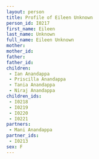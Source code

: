 ```yaml
---
layout: person
title: Profile of Eileen Unknown
person_id: I0217
first_name: Eileen
last_name: Unknown
full_name: Eileen Unknown
mother: 
mother_id: 
father: 
father_id: 
children:
 - Ian Anandappa
 - Priscilla Anandappa
 - Tania Anandappa
 - Niraj Anandappa
children_ids:
 - I0218
 - I0219
 - I0220
 - I0221
partners:
 - Mani Anandappa
partner_ids:
 - I0213
sex: F
---
```


